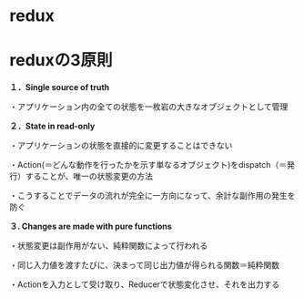 # redux

# reduxの3原則

**１．Single source of truth**

・アプリケーション内の全ての状態を一枚岩の大きなオブジェクトとして管理

**２．State in read-only**

・アプリケーションの状態を直接的に変更することはできない

・Action(＝どんな動作を行ったかを示す単なるオブジェクト)をdispatch（＝発行）することが、唯一の状態変更の方法

・こうすることでデータの流れが完全に一方向になって、余計な副作用の発生を防ぐ

**３. Changes are made with pure functions**

・状態変更は副作用がない、純粋関数によって行われる

・同じ入力値を渡すたびに、決まって同じ出力値が得られる関数＝純粋関数

・Actionを入力として受け取り、Reducerで状態変化させ、それを出力する
